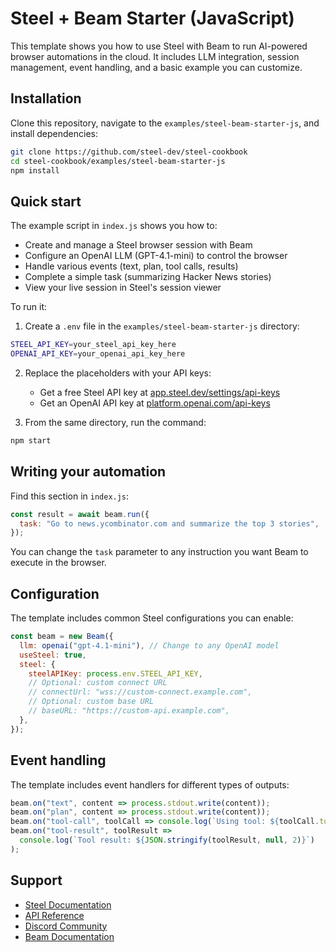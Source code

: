 # Steel + Beam Starter (JavaScript)

This template shows you how to use Steel with Beam to run AI-powered browser automations in the cloud. It includes LLM integration, session management, event handling, and a basic example you can customize.

## Installation

Clone this repository, navigate to the `examples/steel-beam-starter-js`, and install dependencies:

```bash
git clone https://github.com/steel-dev/steel-cookbook
cd steel-cookbook/examples/steel-beam-starter-js
npm install
```

## Quick start

The example script in `index.js` shows you how to:

- Create and manage a Steel browser session with Beam
- Configure an OpenAI LLM (GPT-4.1-mini) to control the browser
- Handle various events (text, plan, tool calls, results)
- Complete a simple task (summarizing Hacker News stories)
- View your live session in Steel's session viewer

To run it:

1. Create a `.env` file in the `examples/steel-beam-starter-js` directory:

```bash
STEEL_API_KEY=your_steel_api_key_here
OPENAI_API_KEY=your_openai_api_key_here
```

2. Replace the placeholders with your API keys:
   - Get a free Steel API key at [app.steel.dev/settings/api-keys](https://app.steel.dev/settings/api-keys)
   - Get an OpenAI API key at [platform.openai.com/api-keys](https://platform.openai.com/api-keys)

3. From the same directory, run the command:

```bash
npm start
```

## Writing your automation

Find this section in `index.js`:

```javascript
const result = await beam.run({
  task: "Go to news.ycombinator.com and summarize the top 3 stories",
});
```

You can change the `task` parameter to any instruction you want Beam to execute in the browser.

## Configuration

The template includes common Steel configurations you can enable:

```javascript
const beam = new Beam({
  llm: openai("gpt-4.1-mini"), // Change to any OpenAI model
  useSteel: true,
  steel: {
    steelAPIKey: process.env.STEEL_API_KEY,
    // Optional: custom connect URL
    // connectUrl: "wss://custom-connect.example.com",
    // Optional: custom base URL
    // baseURL: "https://custom-api.example.com",
  },
});
```

## Event handling

The template includes event handlers for different types of outputs:

```javascript
beam.on("text", content => process.stdout.write(content));
beam.on("plan", content => process.stdout.write(content));
beam.on("tool-call", toolCall => console.log(`Using tool: ${toolCall.toolName}`));
beam.on("tool-result", toolResult =>
  console.log(`Tool result: ${JSON.stringify(toolResult, null, 2)}`)
);
```

## Support

- [Steel Documentation](https://docs.steel.dev)
- [API Reference](https://docs.steel.dev/api-reference)
- [Discord Community](https://discord.gg/steel-dev)
- [Beam Documentation](https://github.com/steel-dev/beam/tree/main/docs)
